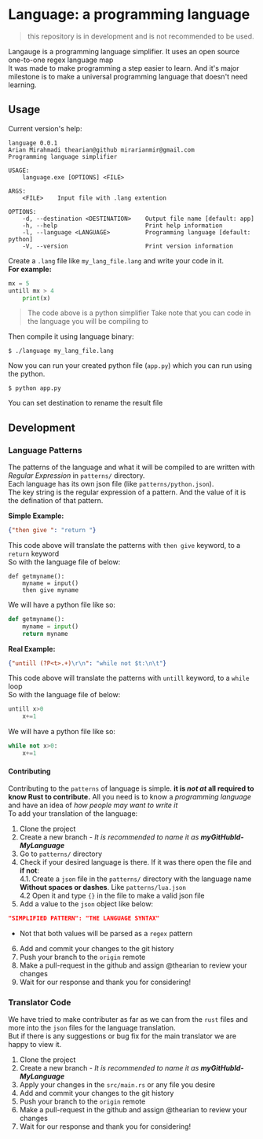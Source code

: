 # Language: a programming language
> this repository is in development and is not recommended to be used.

Langauge is a programming language simplifier. It uses an open source one-to-one regex language map  
It was made to make programming a step easier to learn. And it's major milestone is to make a universal
programming language that doesn't need learning.

## Usage
Current version's help:
```
language 0.0.1
Arian Mirahmadi thearian@github mirarianmir@gmail.com
Programming language simplifier

USAGE:
    language.exe [OPTIONS] <FILE>

ARGS:
    <FILE>    Input file with .lang extention

OPTIONS:
    -d, --destination <DESTINATION>    Output file name [default: app]
    -h, --help                         Print help information
    -l, --language <LANGUAGE>          Programming language [default: python]
    -V, --version                      Print version information
```

Create a `.lang` file like `my_lang_file.lang` and write your code in it.  
**For example:**
```python
mx = 5
untill mx > 4
	print(x)
```
> The code above is a python simplifier
> Take note that you can code in the language you will be compiling to

Then compile it using language binary:
```command
$ ./language my_lang_file.lang
```
Now you can run your created python file (`app.py`) which you can run using the python.
```command
$ python app.py
```
You can set destination to rename the result file

## Development
### Language Patterns
The patterns of the language and what it will be compiled to are written with *Regular Expression* in `patterns/` directory.  
Each language has its own json file (like `patterns/python.json`).  
The key string is the regular expression of a pattern. And the value of it is the defination of that pattern.

**Simple Example:**
```json
{"then give ": "return "}
```
This code above will translate the patterns with `then give` keyword, to a `return` keyword  
So with the language file of below:
```
def getmyname():
    myname = input()
    then give myname
```
We will have a python file like so:
```python
def getmyname():
    myname = input()
    return myname
```
**Real Example:**
```json
{"untill (?P<t>.+)\r\n": "while not $t:\n\t"}
```
This code above will translate the patterns with `untill` keyword, to a `while` loop  
So with the language file of below:
```python
untill x>0
    x+=1
```

We will have a python file like so:
```python
while not x>0:
    x+=1
```

#### Contributing
Contributing to the `patterns` of language is simple.
**it is *not at* all required to know Rust to contribute.**
All you need is to know a *programming language* and have an idea of *how people may want to write it*  
To add your translation of the language:
1. Clone the project
2. Create a new branch - *It is recommended to name it as **myGitHubId-MyLanguage***
3. Go to `patterns/` directory
4. Check if your desired language is there. If it was there open the file and **if not**:  
    4.1. Create a `json` file in the `patterns/` directory with the language name
**Without spaces or dashes**. Like `patterns/lua.json`  
    4.2 Open it and type `{}` in the file to make a valid json file
5. Add a value to the `json` object like below:
```json
"SIMPLIFIED PATTERN": "THE LANGUAGE SYNTAX"
```
- Not that both values will be parsed as a `regex` pattern
6. Add and commit your changes to the git history
7. Push your branch to the `origin` remote
8. Make a pull-request in the github and assign @thearian to review your changes
9. Wait for our response and thank you for considering!

### Translator Code
We have tried to make contributer as far as we can from the `rust` files
and more into the `json` files for the language translation.  
But if there is any suggestions or bug fix for the main translator
we are happy to view it.

1. Clone the project
2. Create a new branch - *It is recommended to name it as **myGitHubId-MyLanguage***
3. Apply your changes in the `src/main.rs` or any file you desire
4. Add and commit your changes to the git history
5. Push your branch to the `origin` remote
6. Make a pull-request in the github and assign @thearian to review your changes
7. Wait for our response and thank you for considering!
